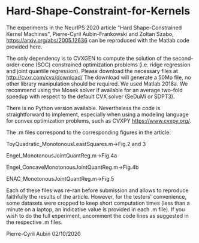 # Hard-Shape-Constraint-for-Kernels
The experiments in the NeurIPS 2020 article "Hard Shape-Constrained Kernel Machines", Pierre-Cyril Aubin-Frankowski and Zoltan Szabo, https://arxiv.org/abs/2005.12636 can be reproduced with the Matlab code provided here.

The only dependency is to CVXGEN to compute the solution of the second-order-cone (SOC) constrained optimization problems (i.e. ridge regression and joint quantile regression). Please download the necessary files at http://cvxr.com/cvx/download/ The download will generate a 50Mo file, no other library manipulation should be required. We used Matlab 2018a. We recommend using the Mosek solver if available for an average two-fold speedup with respect to the default CVX solver (SeDuMi or SDPT3).

There is no Python version available. Nevertheless the code is straightforward to implement, especially when using a modeling language for convex optimization problems, such as CVXPY https://www.cvxpy.org/. 

The .m files correspond to the corresponding figures in the article:

ToyQuadratic_MonotonousLeastSquares.m->Fig.2 and 3

Engel_MonotonousJointQuantReg.m->Fig.4a

Engel_ConcaveMonotonousJointQuantReg.m->Fig.4b

ENAC_MonotonousJointQuantReg.m->Fig.5

Each of these files was re-ran before submission and allows to reproduce faithfully the results of the article. However, for the testers' convenience, some datasets were cropped to keep short computation times (less than a minute on a laptop, an indicative value is provided in each .m file). If you wish to do the full experiment, uncomment the code lines as suggested in the respective .m files.

Pierre-Cyril Aubin 02/10/2020
